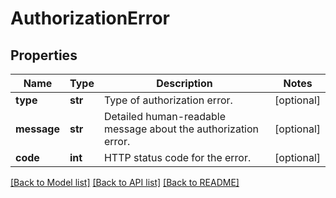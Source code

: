 # AuthorizationError

## Properties
Name | Type | Description | Notes
------------ | ------------- | ------------- | -------------
**type** | **str** | Type of authorization error. | [optional] 
**message** | **str** | Detailed human-readable message about the authorization error. | [optional] 
**code** | **int** | HTTP status code for the error. | [optional] 

[[Back to Model list]](../README.md#documentation-for-models) [[Back to API list]](../README.md#documentation-for-api-endpoints) [[Back to README]](../README.md)



